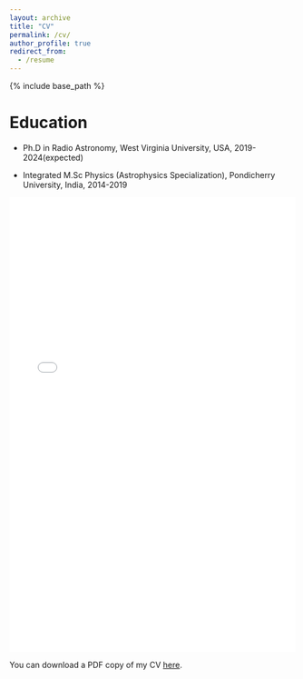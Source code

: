 ```yaml
---
layout: archive
title: "CV"
permalink: /cv/
author_profile: true
redirect_from:
  - /resume
---
```


{% include base_path %}

Education
======
* Ph.D in Radio Astronomy, West Virginia University, USA, 2019-2024(expected)

* Integrated M.Sc Physics (Astrophysics Specialization), Pondicherry University, India, 2014-2019

<iframe src="/files/CV.pdf" width="100%" height="800" frameborder="no" border="0" marginwidth="0" marginheight="0"></iframe>

You can download a PDF copy of my CV [here](/files/CV.pdf).
